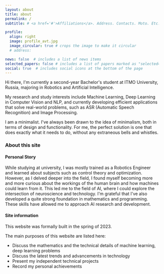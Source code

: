```yaml
---
layout: about
title: about
permalink: /
subtitle: # <a href='#'>Affiliations</a>. Address. Contacts. Moto. Etc.

profile:
  align: right
  image: profile_avt.jpg
  image_circular: true # crops the image to make it circular
  # address: 

news: false  # includes a list of news items
selected_papers: false # includes a list of papers marked as "selected={true}"
social: true  # includes social icons at the bottom of the page
---
```


Hi there, I'm currently a second-year Bachelor's student at ITMO University, Russia, majoring in Robotics and Artificial Intelligence.

My research and study interests include Machine Learning, Deep Learning in Computer Vision and NLP, and currently developing efficient applications that solve real-world problems, such as ASR (Automatic Speech Recognition) and Image Processing.

I am a minimalist. I've always been drawn to the idea of minimalism, both in terms of design and functionality. For me, the perfect solution is one that does exactly what it needs to do, without any extraneous bells and whistles.


### **About this site**

#### **Personal Story**
While studying at university, I was mostly trained as a Robotics Engineer and learned about subjects such as control theory and optimization. However, as I delved deeper into the field, I found myself becoming more and more curious about the workings of the human brain and how machines could learn from it. This led me to the field of AI, where I could explore the intersection of neuroscience and technology. I'm grateful that I've also developed a quite strong foundation in mathematics and programming. These skills have allowed me to approach AI research and development.

#### **Site information**
This website was formally built in the spring of 2023.

The main purposes of this website are listed here:
- Discuss the mathematics and the technical details of machine learning, deep learning problems
- Discuss the latest trends and advancements in technology 
- Present my independent technical projects
- Record my personal achievements


<!--
Write your biography here. Tell the world about yourself. Link to your favorite [subreddit](http://reddit.com). You can put a picture in, too. The code is already in, just name your picture `prof_pic.jpg` and put it in the `img/` folder.test

Put your address / P.O. box / other info right below your picture. You can also disable any these elements by editing `profile` property of the YAML header of your `_pages/about.md`. Edit `_bibliography/papers.bib` and Jekyll will render your [publications page](/al-folio/publications/) automatically.

Link to your social media connections, too. This theme is set up to use [Font Awesome icons](http://fortawesome.github.io/Font-Awesome/) and [Academicons](https://jpswalsh.github.io/academicons/), like the ones below. Add your Facebook, Twitter, LinkedIn, Google Scholar, or just disable all of them.
-->